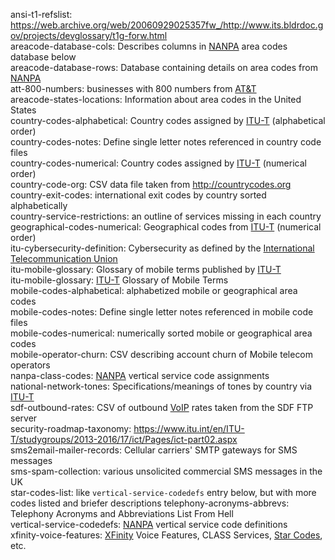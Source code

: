 ansi-t1-refslist: <https://web.archive.org/web/20060929025357fw_/http://www.its.bldrdoc.gov/projects/devglossary/t1g-forw.html>  
areacode-database-cols: Describes columns in [NANPA](https://www.nationalnanpa.com/ "North American Numbering Plan Association") area codes database below  
areacode-database-rows: Database containing details on area codes from [NANPA](https://www.nationalnanpa.com/ "North American Numbering Plan Association")  
att-800-numbers: businesses with 800 numbers from [AT&T](https://www.att.net "American Telephone and Telegraph")  
areacode-states-locations: Information about area codes in the United States  
country-codes-alphabetical: Country codes assigned by [ITU-T](https://www.itu.int "International Telecommunication Union") (alphabetical order)  
country-codes-notes: Define single letter notes referenced in country code files  
country-codes-numerical: Country codes assigned by [ITU-T](https://www.itu.int "International Telecommunication Union") (numerical order)  
country-code-org: CSV data file taken from <http://countrycodes.org>
country-exit-codes: international exit codes by country sorted alphabetically  
country-service-restrictions: an outline of services missing in each country  
geographical-codes-numerical: Geographical codes from [ITU-T](https://www.itu.int "International Telecommunication Union") (numerical order)  
itu-cybersecurity-definition: Cybersecurity as defined by the [International Telecommunication Union](https://en.wikipedia.org/wiki/International_Telecommunication_Union)  
itu-mobile-glossary: Glossary of mobile terms published by [ITU-T](https://www.itu.int "International Telecommunication Union")  
itu-mobile-glossary: [ITU-T](https://www.itu.int "International Telecommunication Union") Glossary of Mobile Terms  
mobile-codes-alphabetical: alphabetized mobile or geographical area codes   
mobile-codes-notes: Define single letter notes referenced in mobile code files  
mobile-codes-numerical: numerically sorted mobile or geographical area codes  
mobile-operator-churn: CSV describing account churn of Mobile telecom operators  
nanpa-class-codes: [NANPA](https://www.nationalnanpa.com "North American Numbering Plan Association") vertical service code assignments  
national-network-tones: Specifications/meanings of tones by country via [ITU-T](https://www.itu.int "International Telecommunication Union")  
sdf-outbound-rates: CSV of outbound [VoIP](https://en.wikipedia.org/wiki/Voice_over_IP "Voice over IP") rates taken from the SDF FTP server  
security-roadmap-taxonomy: <https://www.itu.int/en/ITU-T/studygroups/2013-2016/17/ict/Pages/ict-part02.aspx>  
sms2email-mailer-records: Cellular carriers' SMTP gateways for SMS messages  
sms-spam-collection: various unsolicited commercial SMS messages in the UK  
star-codes-list: like `vertical-service-codedefs` entry below, but with more codes listed and briefer descriptions
telephony-acronyms-abbrevs: Telephony Acronyms and Abbreviations List From Hell  
vertical-service-codedefs: [NANPA](https://www.nationalnanpa.com "North American Numbering Plan Association") vertical service code definitions  
xfinity-voice-features: [XFinity](https://my.xfinity.com/ "XFinity by Comcast") Voice Features, CLASS Services, [Star Codes](https://en.wikipedia.org/wiki/Vertical_service_code), etc.  
